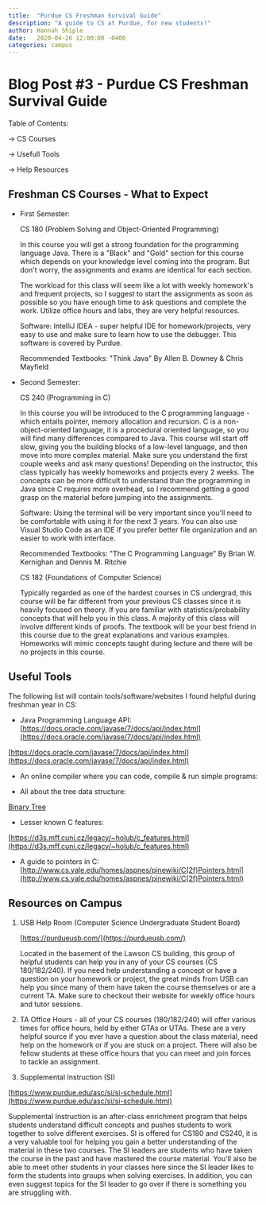 ```yaml
---
title:  "Purdue CS Freshman Survival Guide"
description: "A guide to CS at Purdue, for new students!"
author: Hannah Shiple
date:   2020-04-26 12:00:00 -0400
categories: campus
---
```

# Blog Post #3 - Purdue CS Freshman Survival Guide

Table of Contents:

-> CS Courses 

-> Usefull Tools

-> Help Resources

## Freshman CS Courses - What to Expect

- First Semester:

    CS 180 (Problem Solving and Object-Oriented Programming)

    In this course you will get a strong foundation for the programming language Java. There is a "Black" and "Gold" section for this course which depends on your knowledge level coming into the program. But don't worry, the assignments and exams are identical for each section. 

    The workload for this class will seem like a lot with weekly homework's and frequent projects, so I suggest to start the assignments as soon as possible so you have enough time to ask questions and complete the work. Utilize office hours and labs, they are very helpful resources. 

    Software: IntelliJ IDEA - super helpful IDE for homework/projects, very easy to use and make sure to learn how to use the debugger. This software is covered by Purdue. 

    Recommended Textbooks: "Think Java" By Allen B. Downey & Chris Mayfield 

- Second Semester:

    CS 240 (Programming in C)

    In this course you will be introduced to the C programming language - which entails pointer, memory allocation and recursion. C is a non-object-oriented language, it is a procedural oriented language, so you will find many differences compared to Java. This course will start off slow, giving you the building blocks of a low-level language, and then move into more complex material. Make sure you understand the first couple weeks and ask many questions! Depending on the instructor, this class typically has weekly homeworks and projects every 2 weeks. The concepts can be more difficult to understand than the programming in Java since C requires more overhead, so I recommend getting a good grasp on the material before jumping into the assignments.

    Software: Using the terminal will be very important since you'll need to be comfortable with using it for the next 3 years. You can also use Visual Studio Code as an IDE if you prefer better file organization and an easier to work with interface. 

    Recommended Textbooks: "The C Programming Language" By Brian W. Kernighan and Dennis M. Ritchie 

    CS 182 (Foundations of Computer Science)

    Typically regarded as one of the hardest courses in CS undergrad, this course will be far different from your previous CS classes since it is heavily focused on theory. If you are familiar with statistics/probability concepts that will help you in this class. A majority of this class will involve different kinds of proofs. The textbook will be your best friend in this course due to the great explanations and various examples. Homeworks will mimic concepts taught during lecture and there will be no projects in this course. 

## Useful Tools

The following list will contain tools/software/websites I found helpful during freshman year in CS:

- Java Programming Language API: [https://docs.oracle.com/javase/7/docs/api/index.html](https://docs.oracle.com/javase/7/docs/api/index.html)

[https://docs.oracle.com/javase/7/docs/api/index.html](https://docs.oracle.com/javase/7/docs/api/index.html)

- An online compiler where you can code, compile & run simple programs:

[](https://www.codechef.com/ide)

- All about the tree data structure:

[Binary Tree](https://www.programiz.com/dsa/binary-tree)

- Lesser known C features:

[https://d3s.mff.cuni.cz/legacy/~holub/c_features.html](https://d3s.mff.cuni.cz/legacy/~holub/c_features.html)

- A guide to pointers in C: [http://www.cs.yale.edu/homes/aspnes/pinewiki/C(2f)Pointers.html](http://www.cs.yale.edu/homes/aspnes/pinewiki/C(2f)Pointers.html)

## Resources on Campus

1. USB Help Room (Computer Science Undergraduate  Student Board)

    [https://purdueusb.com/](https://purdueusb.com/)

    Located in the basement of the Lawson CS building, this group of helpful students can help you in any of your CS courses (CS 180/182/240). If you need help understanding a concept or have a question on your homework or project, the great minds from USB can help you since many of them have taken the course themselves or are a current TA. Make sure to checkout their website for weekly office hours and tutor sessions. 

2. TA Office Hours - all of your CS courses (180/182/240) will offer various times for office hours, held by either GTAs or UTAs. These are a very helpful source if you ever have a question about the class material, need help on the homework or if you are stuck on a project. There will also be fellow students at these office hours that you can meet and join forces to tackle an assignment. 
3. Supplemental Instruction (SI)

[https://www.purdue.edu/asc/si/si-schedule.html](https://www.purdue.edu/asc/si/si-schedule.html)

Supplemental Instruction is an after-class enrichment program that helps students understand difficult concepts and pushes students to work together to solve different exercises. SI is offered for CS180 and CS240, it is a very valuable tool for helping you gain a better understanding of the material in these two courses. The SI leaders are students who have taken the course in the past and have mastered the course material. You'll also be able to meet other students in your classes here since the SI leader likes to form the students into groups when solving exercises. In addition, you can even suggest topics for the SI leader to go over if there is something you are struggling with.
